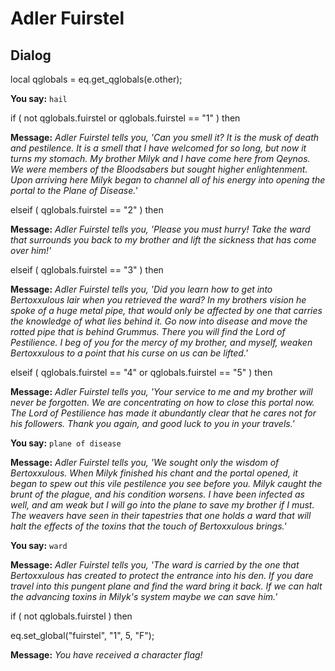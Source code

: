 # Adler Fuirstel
## Dialog

local qglobals = eq.get_qglobals(e.other);



**You say:** `hail`





if ( not qglobals.fuirstel or qglobals.fuirstel == "1" ) then



**Message:** <span class="text-warning">*Adler Fuirstel tells you, 'Can you smell it?   It is the musk of death and pestilence.  It is a smell that I have welcomed for so long, but now it turns my stomach.  My brother Milyk and I have come here from Qeynos.  We were members of the Bloodsabers but sought higher enlightenment.  Upon arriving here Milyk began to channel all of his energy into opening the portal to the Plane of Disease.'*</span>






elseif ( qglobals.fuirstel == "2" ) then



**Message:** <span class="text-warning">*Adler Fuirstel tells you, 'Please you must hurry!  Take the ward that surrounds you back to my brother and lift the sickness that has come over him!'*</span>






elseif ( qglobals.fuirstel == "3" ) then



**Message:** <span class="text-warning">*Adler Fuirstel tells you, 'Did you learn how to get into Bertoxxulous lair when you retrieved the ward?  In my brothers vision he spoke of a huge metal pipe, that would only be affected by one that carries the knowledge of what lies behind it.  Go now into disease and move the rotted pipe that is behind Grummus.  There you will find the Lord of Pestilience.  I beg of you for the mercy of my brother, and myself, weaken Bertoxxulous to a point that his curse on us can be lifted.'*</span>






elseif ( qglobals.fuirstel == "4" or qglobals.fuirstel == "5" ) then



**Message:** <span class="text-warning">*Adler Fuirstel tells you, 'Your service to me and my brother will never be forgotten.  We are concentrating on how to close this portal now.  The Lord of Pestilience has made it abundantly clear that he cares not for his followers.  Thank you again, and good luck to you in your travels.'*</span>





**You say:** `plane of disease`



**Message:** <span class="text-warning">*Adler Fuirstel tells you, 'We sought only the wisdom of Bertoxxulous.  When Milyk finished his chant and the portal opened, it began to spew out this vile pestilence you see before you.  Milyk caught the brunt of the plague, and his condition worsens.  I have been infected as well, and am weak but I will go into the plane to save my brother if I must.  The weavers have seen in their tapestries that one holds a ward that will halt the effects of the toxins that the touch of Bertoxxulous brings.'*</span>





**You say:** `ward`



**Message:** <span class="text-warning">*Adler Fuirstel tells you, 'The ward is carried by the one that Bertoxxulous has created to protect the entrance into his den.  If you dare travel into this pungent plane and find the ward bring it back.  If we can halt the advancing toxins in Milyk's system maybe we can save him.'*</span>


if ( not qglobals.fuirstel ) then



eq.set_global("fuirstel", "1", 5, "F");



**Message:** <span class="text-warning">*You have received a character flag!*</span>

